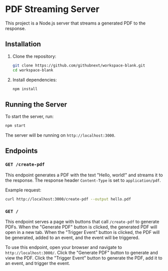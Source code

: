 # PDF Streaming Server

This project is a Node.js server that streams a generated PDF to the response.

## Installation

1. Clone the repository:
   ```sh
   git clone https://github.com/githubnext/workspace-blank.git
   cd workspace-blank
   ```

2. Install dependencies:
   ```sh
   npm install
   ```

## Running the Server

To start the server, run:
```sh
npm start
```

The server will be running on `http://localhost:3000`.

## Endpoints

### `GET /create-pdf`

This endpoint generates a PDF with the text "Hello, world!" and streams it to the response. The response header `Content-Type` is set to `application/pdf`.

Example request:
```sh
curl http://localhost:3000/create-pdf --output hello.pdf
```

### `GET /`

This endpoint serves a page with buttons that call `/create-pdf` to generate PDFs. When the "Generate PDF" button is clicked, the generated PDF will open in a new tab. When the "Trigger Event" button is clicked, the PDF will be generated, added to an event, and the event will be triggered.

To use this endpoint, open your browser and navigate to `http://localhost:3000/`. Click the "Generate PDF" button to generate and view the PDF. Click the "Trigger Event" button to generate the PDF, add it to an event, and trigger the event.
